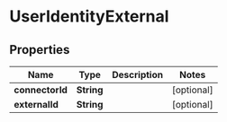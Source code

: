 
# UserIdentityExternal

## Properties
Name | Type | Description | Notes
------------ | ------------- | ------------- | -------------
**connectorId** | **String** |  |  [optional]
**externalId** | **String** |  |  [optional]



